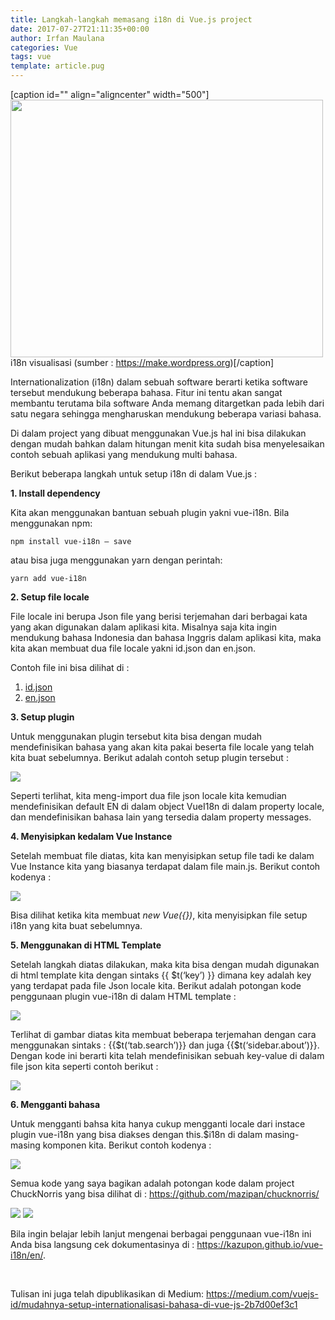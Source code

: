 ```yaml
---
title: Langkah-langkah memasang i18n di Vue.js project
date: 2017-07-27T21:11:35+00:00
author: Irfan Maulana
categories: Vue
tags: vue
template: article.pug
---
```

[caption id="" align="aligncenter" width="500"]<img src="https://cdn-images-1.medium.com/max/800/1*CfsCXJtHf9hhwE65VATiOQ.png" alt="" width="500" height="412" /> i18n visualisasi (sumber : https://make.wordpress.org)[/caption]

Internationalization (i18n) dalam sebuah software berarti ketika software tersebut mendukung beberapa bahasa. Fitur ini tentu akan sangat membantu terutama bila software Anda memang ditargetkan pada lebih dari satu negara sehingga mengharuskan mendukung beberapa variasi bahasa.

Di dalam project yang dibuat menggunakan Vue.js hal ini bisa dilakukan dengan mudah bahkan dalam hitungan menit kita sudah bisa menyelesaikan contoh sebuah aplikasi yang mendukung multi bahasa.

<span class="more"></span>

Berikut beberapa langkah untuk setup i18n di dalam Vue.js :

<strong>1. Install dependency</strong>

Kita akan menggunakan bantuan sebuah plugin yakni vue-i18n.
Bila menggunakan npm:
<pre><code>npm install vue-i18n — save</code></pre>
atau bisa juga menggunakan yarn dengan perintah:
<pre><code>yarn add vue-i18n</code></pre>
<strong>2. Setup file locale</strong>

File locale ini berupa Json file yang berisi terjemahan dari berbagai kata yang akan digunakan dalam aplikasi kita. Misalnya saja kita ingin mendukung bahasa Indonesia dan bahasa Inggris dalam aplikasi kita, maka kita akan membuat dua file locale yakni id.json dan en.json.

Contoh file ini bisa dilihat di :
<ol>
 	<li><a href="https://github.com/mazipan/chucknorris/blob/master/src/i18n/id.json" target="_blank" rel="noopener">id.json</a></li>
 	<li><a href="https://github.com/mazipan/chucknorris/blob/master/src/i18n/en.json" target="_blank" rel="noopener">en.json</a></li>
</ol>
<strong>3. Setup plugin</strong>

Untuk menggunakan plugin tersebut kita bisa dengan mudah mendefinisikan bahasa yang akan kita pakai beserta file locale yang telah kita buat sebelumnya. Berikut adalah contoh setup plugin tersebut :

<img class="aligncenter" src="https://cdn-images-1.medium.com/max/800/1*ISmEFYkGcPsyTeF22XCwRg.png" />

Seperti terlihat, kita meng-import dua file json locale kita kemudian mendefinisikan default EN di dalam object VueI18n di dalam property locale, dan mendefinisikan bahasa lain yang tersedia dalam property messages.

<strong>4. Menyisipkan kedalam Vue Instance</strong>

Setelah membuat file diatas, kita kan menyisipkan setup file tadi ke dalam Vue Instance kita yang biasanya terdapat dalam file main.js. Berikut contoh kodenya :

<img class="aligncenter" src="https://cdn-images-1.medium.com/max/800/1*6ACofjVF00WuvWO2bPCVjw.png" />

Bisa dilihat ketika kita membuat <i>new Vue({})</i>, kita menyisipkan file setup i18n yang kita buat sebelumnya.

<strong>5. Menggunakan di HTML Template</strong>

Setelah langkah diatas dilakukan, maka kita bisa dengan mudah digunakan di html template kita dengan sintaks {{ $t(‘key’) }} dimana key adalah key yang terdapat pada file Json locale kita. Berikut adalah potongan kode penggunaan plugin vue-i18n di dalam HTML template :

<img class="aligncenter" src="https://cdn-images-1.medium.com/max/800/1*SvD85sxkikZdv_PYT_n-8g.png" />

Terlihat di gambar diatas kita membuat beberapa terjemahan dengan cara menggunakan sintaks : {{$t(‘tab.search’)}} dan juga {{$t(‘sidebar.about’)}}. Dengan kode ini berarti kita telah mendefinisikan sebuah key-value di dalam file json kita seperti contoh berikut :

<img class="aligncenter" src="https://cdn-images-1.medium.com/max/800/1*h9BI7UxMHnI64EHZM6H5Zw.png" />

<strong>6. Mengganti bahasa</strong>

Untuk mengganti bahsa kita hanya cukup mengganti locale dari instace plugin vue-i18n yang bisa diakses dengan this.$i18n di dalam masing-masing komponen kita. Berikut contoh kodenya :

<img class="aligncenter" src="https://cdn-images-1.medium.com/max/800/1*RH3GGyD9rZeNG7Li2xd9DA.png" />

Semua kode yang saya bagikan adalah potongan kode dalam project ChuckNorris yang bisa dilihat di : <a href="https://github.com/mazipan/chucknorris/" target="_blank" rel="noopener">https://github.com/mazipan/chucknorris/</a>

<img class="aligncenter" src="https://cdn-images-1.medium.com/max/800/1*mbx2wtZZ3UdD4X8bessyyQ.png" />
<img class="aligncenter" src="https://cdn-images-1.medium.com/max/800/1*VgS8pLwGSeu4lgj5jTzNnQ.png" />

Bila ingin belajar lebih lanjut mengenai berbagai penggunaan vue-i18n ini Anda bisa langsung cek dokumentasinya di : <a href="https://kazupon.github.io/vue-i18n/en/" target="_blank" rel="noopener">https://kazupon.github.io/vue-i18n/en/</a>.

&nbsp;

Tulisan ini juga telah dipublikasikan di Medium: <a href="https://medium.com/vuejs-id/mudahnya-setup-internationalisasi-bahasa-di-vue-js-2b7d00ef3c1" target="_blank" rel="noopener">https://medium.com/vuejs-id/mudahnya-setup-internationalisasi-bahasa-di-vue-js-2b7d00ef3c1</a>